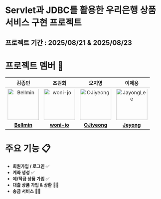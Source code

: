 # Servlet과 JDBC를 활용한 우리은행 상품 서비스 구현 프로젝트

## 프로젝트 기간 : 2025/08/21 & 2025/08/23

# 프로젝트 멤버 👥

<div align="center">

| <center> 김종민 </center> | <center> 조원희 </center> | <center> 오지영 </center> | <center> 이제용 </center> |
|:---:|:---:|:---:|:---:|
| <img src="https://avatars.githubusercontent.com/u/71818636?v=4" width="100px;" alt="Bellmin"/> | <img src="https://avatars.githubusercontent.com/u/80237009?v=4" width="100px;" alt="woni-jo"/> | <img src="https://avatars.githubusercontent.com/u/102336876?v=4" width="100px;" alt="OJiyeong"/> | <img src="https://avatars.githubusercontent.com/u/104718158?v=4" width="100px;" alt="JayongLee"/> |
| <div align="center"><a href="https://github.com/rlajm1203"><b>Bellmin</b></a></div> | <div align="center"><a href="https://github.com/woni-jo"><b> woni-jo </b></a></div> | <div align="center"><a href="=https://github.com/OJiyeong"><b> OJiyeong </b></a></div> | <div align="center"><a href="https://github.com/JayongLEE"><b>Jeyong</b></a></div> | 
</div>

# 주요 기능 📋

- **회원가입 / 로그인** ✅
- **계좌 생성** ✅
- **예/적금 상품 가입** ✅
- **대출 상품 가입 & 상환** ✋🏻
- **송금 서비스** ✋🏻

